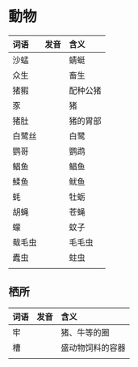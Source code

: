 # 動物

| 词语 | 发音 | 含义 |
| :--- | :--- | :--- |
| 沙蜢 |  | 蜻蜓 |
| 众生 |  | 畜生 |
| 猪豭 |  | 配种公猪 |
| 豕 |  | 猪 |
| 猪肚 |  | 猪的胃部 |
| 白鹭丝 |  | 白鹭 |
| 鹦哥 |  | 鹦鹉 |
| 鲳鱼 |  | 鲳鱼 |
| 鰇鱼 |  | 鱿鱼 |
| 蚝 |  | 牡蛎 |
| 胡蝇 |  | 苍蝇 |
| 蠓 |  | 蚊子 |
| 蛓毛虫 |  | 毛毛虫 |
| 蠹虫 |  | 蛀虫 |
|  |  |  |

## 栖所

| 词语 | 发音 | 含义 |
| :--- | :--- | :--- |
| 牢 |  | 猪、牛等的圈 |
| 槽 |  | 盛动物饲料的容器 |
|  |  |  |



